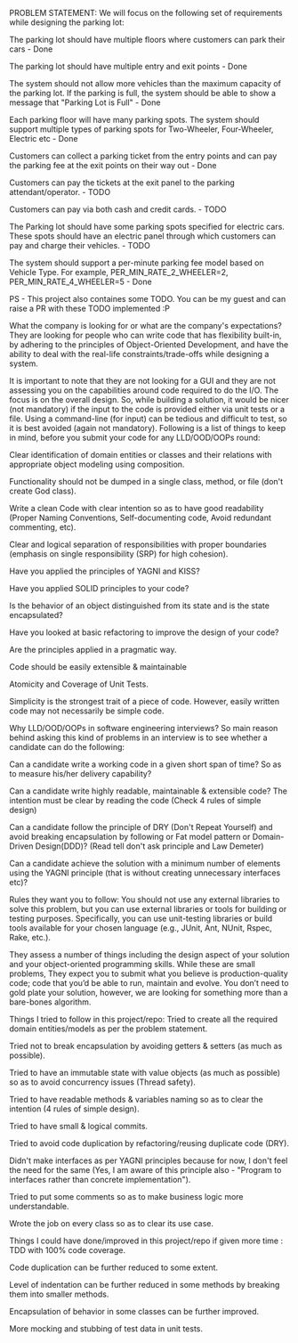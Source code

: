 PROBLEM STATEMENT:
We will focus on the following set of requirements while designing the parking lot:

The parking lot should have multiple floors where customers can park their cars - Done

The parking lot should have multiple entry and exit points - Done

The system should not allow more vehicles than the maximum capacity of the parking lot. If the parking is full, the system should be able to show a message that "Parking Lot is Full" - Done

Each parking floor will have many parking spots. The system should support multiple types of parking spots for Two-Wheeler, Four-Wheeler, Electric etc - Done

Customers can collect a parking ticket from the entry points and can pay the parking fee at the exit points on their way out - Done

Customers can pay the tickets at the exit panel to the parking attendant/operator. - TODO

Customers can pay via both cash and credit cards. - TODO

The Parking lot should have some parking spots specified for electric cars. These spots should have an electric panel through which customers can pay and charge their vehicles. - TODO

The system should support a per-minute parking fee model based on Vehicle Type. For example, PER_MIN_RATE_2_WHEELER=2, PER_MIN_RATE_4_WHEELER=5 - Done

PS - This project also containes some TODO. You can be my guest and can raise a PR with these TODO implemented :P

What the company is looking for or what are the company's expectations?
They are looking for people who can write code that has flexibility built-in, by adhering to the principles of Object-Oriented Development, and have the ability to deal with the real-life constraints/trade-offs while designing a system.

It is important to note that they are not looking for a GUI and they are not assessing you on the capabilities around code required to do the I/O. The focus is on the overall design. So, while building a solution, it would be nicer (not mandatory) if the input to the code is provided either via unit tests or a file. Using a command-line (for input) can be tedious and difficult to test, so it is best avoided (again not mandatory). Following is a list of things to keep in mind, before you submit your code for any LLD/OOD/OOPs round:

Clear identification of domain entities or classes and their relations with appropriate object modeling using composition.

Functionality should not be dumped in a single class, method, or file (don't create God class).

Write a clean Code with clear intention so as to have good readability (Proper Naming Conventions, Self-documenting code, Avoid redundant commenting, etc).

Clear and logical separation of responsibilities with proper boundaries (emphasis on single responsibility (SRP) for high cohesion).

Have you applied the principles of YAGNI and KISS?

Have you applied SOLID principles to your code?

Is the behavior of an object distinguished from its state and is the state encapsulated?

Have you looked at basic refactoring to improve the design of your code?

Are the principles applied in a pragmatic way.

Code should be easily extensible & maintainable

Atomicity and Coverage of Unit Tests.

Simplicity is the strongest trait of a piece of code. However, easily written code may not necessarily be simple code.

Why LLD/OOD/OOPs in software engineering interviews?
So main reason behind asking this kind of problems in an interview is to see whether a candidate can do the following:

Can a candidate write a working code in a given short span of time? So as to measure his/her delivery capability?

Can a candidate write highly readable, maintainable & extensible code? The intention must be clear by reading the code (Check 4 rules of simple design)

Can a candidate follow the principle of DRY (Don't Repeat Yourself) and avoid breaking encapsulation by following or Fat model pattern or Domain-Driven Design(DDD)? (Read tell don't ask principle and Law Demeter)

Can a candidate achieve the solution with a minimum number of elements using the YAGNI principle (that is without creating unnecessary interfaces etc)?

Rules they want you to follow:
You should not use any external libraries to solve this problem, but you can use external libraries or tools for building or testing purposes. Specifically, you can use unit-testing libraries or build tools available for your chosen language (e.g., JUnit, Ant, NUnit, Rspec, Rake, etc.).

They assess a number of things including the design aspect of your solution and your object-oriented programming skills. While these are small problems, They expect you to submit what you believe is production-quality code; code that you’d be able to run, maintain and evolve. You don’t need to gold plate your solution, however, we are looking for something more than a bare-bones algorithm.

Things I tried to follow in this project/repo:
Tried to create all the required domain entities/models as per the problem statement.

Tried not to break encapsulation by avoiding getters & setters (as much as possible).

Tried to have an immutable state with value objects (as much as possible) so as to avoid concurrency issues (Thread safety).

Tried to have readable methods & variables naming so as to clear the intention (4 rules of simple design).

Tried to have small & logical commits.

Tried to avoid code duplication by refactoring/reusing duplicate code (DRY).

Didn't make interfaces as per YAGNI principles because for now, I don't feel the need for the same (Yes, I am aware of this principle also - "Program to interfaces rather than concrete implementation").

Tried to put some comments so as to make business logic more understandable.

Wrote the job on every class so as to clear its use case.

Things I could have done/improved in this project/repo if given more time :
TDD with 100% code coverage.

Code duplication can be further reduced to some extent.

Level of indentation can be further reduced in some methods by breaking them into smaller methods.

Encapsulation of behavior in some classes can be further improved.

More mocking and stubbing of test data in unit tests.
